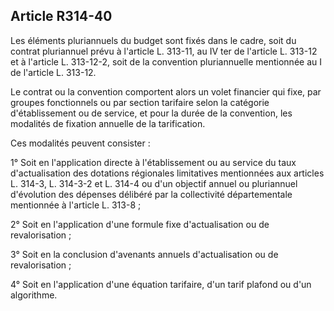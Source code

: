 ## Article R314-40

Les éléments pluriannuels du budget sont fixés dans le cadre, soit du contrat pluriannuel prévu à l'article
L. 313-11, au IV ter de l'article L. 313-12 et à l'article L. 313-12-2, soit de la convention pluriannuelle
mentionnée au I de l'article L. 313-12.

Le contrat ou la convention comportent alors un volet financier qui fixe, par groupes fonctionnels ou par
section tarifaire selon la catégorie d'établissement ou de service, et pour la durée de la convention, les
modalités de fixation annuelle de la tarification.

Ces modalités peuvent consister :

1° Soit en l'application directe à l'établissement ou au service du taux d'actualisation des dotations régionales
limitatives mentionnées aux articles L. 314-3, L. 314-3-2 et L. 314-4 ou d'un objectif annuel ou pluriannuel
d'évolution des dépenses délibéré par la collectivité départementale mentionnée à l'article L. 313-8 ;

2° Soit en l'application d'une formule fixe d'actualisation ou de revalorisation ;

3° Soit en la conclusion d'avenants annuels d'actualisation ou de revalorisation ;


4° Soit en l'application d'une équation tarifaire, d'un tarif plafond ou d'un algorithme.

